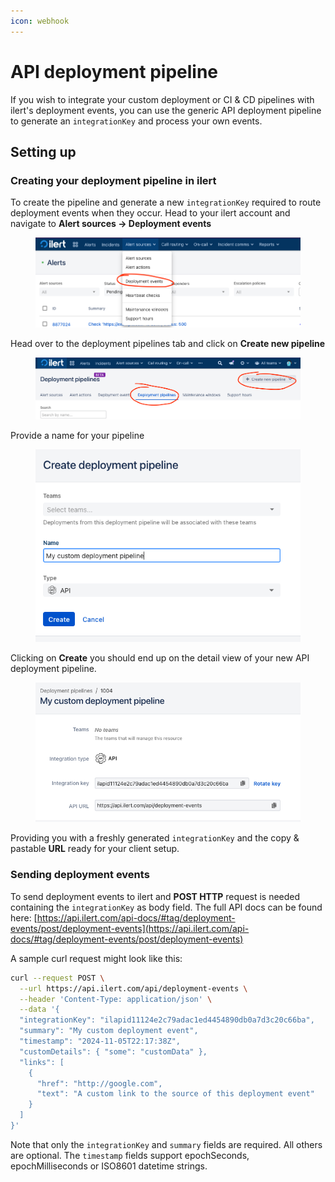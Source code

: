 ```yaml
---
icon: webhook
---
```


# API deployment pipeline

If you wish to integrate your custom deployment or CI & CD pipelines with ilert's deployment events, you can use the generic API deployment pipeline to generate an `integrationKey` and process your own events.&#x20;

## Setting up

### Creating your deployment pipeline in ilert

To create the pipeline and generate a new `integrationKey` required to route deployment events when they occur. Head to your ilert account and navigate to **Alert sources -> Deployment events**

<figure><img src="../../.gitbook/assets/image (126).png" alt=""><figcaption></figcaption></figure>

Head over to the deployment pipelines tab and click on **Create new pipeline**

<figure><img src="../../.gitbook/assets/image (127).png" alt=""><figcaption></figcaption></figure>

Provide a name for your pipeline

<figure><img src="../../.gitbook/assets/image (128).png" alt=""><figcaption></figcaption></figure>

Clicking on **Create** you should end up on the detail view of your new API deployment pipeline.

<figure><img src="../../.gitbook/assets/image (129).png" alt=""><figcaption></figcaption></figure>

Providing you with a freshly generated `integrationKey` and the copy & pastable **URL** ready for your client setup.

### Sending deployment events

To send deployment events to ilert and **POST HTTP** request is needed containing the `integrationKey` as body field. The full API docs can be found here: [https://api.ilert.com/api-docs/#tag/deployment-events/post/deployment-events](https://api.ilert.com/api-docs/#tag/deployment-events/post/deployment-events)

A sample curl request might look like this:

```sh
curl --request POST \
  --url https://api.ilert.com/api/deployment-events \
  --header 'Content-Type: application/json' \
  --data '{
  "integrationKey": "ilapid11124e2c79adac1ed4454890db0a7d3c20c66ba",
  "summary": "My custom deployment event",
  "timestamp": "2024-11-05T22:17:38Z",
  "customDetails": { "some": "customData" },
  "links": [
    {
      "href": "http://google.com",
      "text": "A custom link to the source of this deployment event"
    }
  ]
}'
```

Note that only the `integrationKey` and `summary` fields are required. All others are optional. The `timestamp` fields support epochSeconds, epochMilliseconds or ISO8601 datetime strings.
